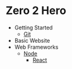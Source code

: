 # Zero 2 Hero

- Getting Started
  - [Git](./docs/git/git.md)
- Basic Website
- Web Frameworks
  - [Node](./docs/node/node.md)
    - [React](./docs/node/react.md)
